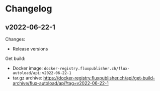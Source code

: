 # Changelog

## v2022-06-22-1

Changes:

- Release versions

Get build:

- Docker image: `docker-registry.fluxpublisher.ch/flux-autoload/api:v2022-06-22-1`
- tar.gz archive: https://docker-registry.fluxpublisher.ch/api/get-build-archive/flux-autoload/api?tag=v2022-06-22-1
